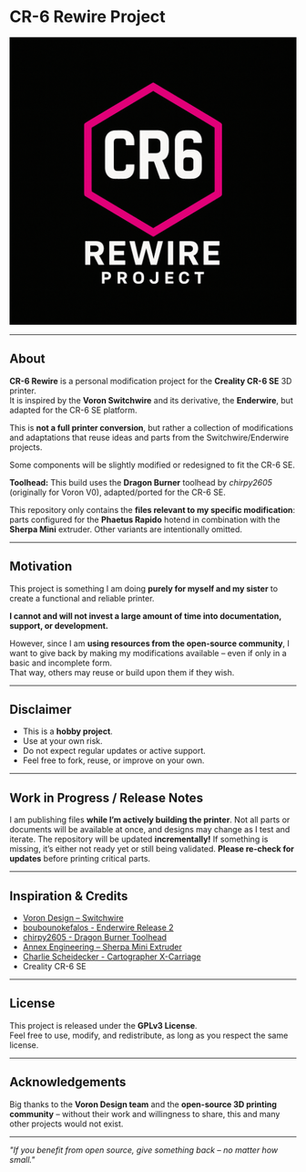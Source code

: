 # CR-6 Rewire Project

![CR-6 Rewire Logo](./Assets/logo.png)

---

## About

**CR-6 Rewire** is a personal modification project for the **Creality CR-6 SE** 3D printer.  
It is inspired by the **Voron Switchwire** and its derivative, the **Enderwire**, but adapted for the CR-6 SE platform.  

This is **not a full printer conversion**, but rather a collection of modifications and adaptations that reuse ideas and parts from the Switchwire/Enderwire projects.

Some components will be slightly modified or redesigned to fit the CR-6 SE.

**Toolhead:** This build uses the **Dragon Burner** toolhead by *chirpy2605* (originally for Voron V0), adapted/ported for the CR-6 SE.

This repository only contains the **files relevant to my specific modification**: parts configured for the **Phaetus Rapido** hotend in combination with the **Sherpa Mini** extruder. Other variants are intentionally omitted.

---

## Motivation

This project is something I am doing **purely for myself and my sister** to create a functional and reliable printer.

**I cannot and will not invest a large amount of time into documentation, support, or development.**

However, since I am **using resources from the open-source community**, I want to give back by making my modifications available – even if only in a basic and incomplete form.  
That way, others may reuse or build upon them if they wish.

---

## Disclaimer

- This is a **hobby project**.  
- Use at your own risk.  
- Do not expect regular updates or active support.  
- Feel free to fork, reuse, or improve on your own.  

---

## Work in Progress / Release Notes

I am publishing files **while I’m actively building the printer**. Not all parts or documents will be available at once, and designs may change as I test and iterate. The repository will be updated **incrementally!** If something is missing, it’s either not ready yet or still being validated. **Please re-check for updates** before printing critical parts.

---

## Inspiration & Credits

- [Voron Design – Switchwire](https://github.com/VoronDesign/Voron-Switchwire)  
- [boubounokefalos - Enderwire Release 2](https://github.com/boubounokefalos/Ender_SW)
- [chirpy2605 - Dragon Burner Toolhead](https://github.com/chirpy2605/voron/tree/main/V0/Dragon_Burner)
- [Annex Engineering – Sherpa Mini Extruder](https://github.com/Annex-Engineering/Sherpa_Mini-Extruder)
- [Charlie Scheidecker - Cartographer X-Carriage](https://www.printables.com/model/1217807-switchwire-x-carriage-mount-for-dragon-burner-with)
- Creality CR-6 SE  

---

## License

This project is released under the **GPLv3 License**.  
Feel free to use, modify, and redistribute, as long as you respect the same license.  

---

## Acknowledgements

Big thanks to the **Voron Design team** and the **open-source 3D printing community** – without their work and willingness to share, this and many other projects would not exist.  

---

*"If you benefit from open source, give something back – no matter how small."*
